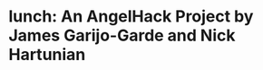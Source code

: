 lunch: An AngelHack Project by James Garijo-Garde and Nick Hartunian
====================================================================

